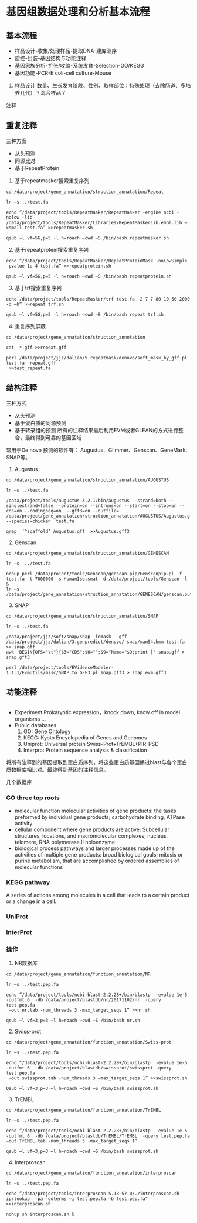 # 基因组数据处理和分析基本流程


## 基本流程
* 样品设计-收集/处理样品-提取DNA-建库测序
* 质控-组装-基因结构与功能注释
* 基因家族分析-扩张/收缩-系统发育-Selection-GO/KEGG
* 基因功能-PCR-E coli-cell culture-Mouse

1. 样品设计
 数量、生长发育阶段、性别、取样部位；特殊处理（去除肠道、多培养几代）？混合样品？

注释
## 重复注释
三种方案
* 从头预测
* 同源比对
* 基于RepeatProtein

1. 基于repeatmasker搜索重复序列
```shell
cd /data/project/gene_annatation/struction_annatation/Repeat

ln –s ../test.fa

echo “/data/project/tools/RepeatMasker/RepeatMasker -engine ncbi -nolow -lib /data/project/tools/RepeatMasker/Libraries/RepeatMaskerLib.embl.lib –xsmall test.fa” >>repeatmasker.sh

qsub –l vf=5G,p=5 -l h=roach –cwd –S /bin/bash repeatmasker.sh
```

2. 基于repeatprotein搜索重复序列
```
echo “/data/project/tools/RepeatMasker/RepeatProteinMask -noLowSimple -pvalue 1e-4 test.fa” >>repeatprotein.sh

qsub –l vf=5G,p=5 -l h=roach –cwd –S /bin/bash repeatprotein.sh
```

3. 基于trf搜索重复序列
```
echo /data/project/tools/RepeatMasker/trf test.fa  2 7 7 80 10 50 2000 -d –h” >>repeat trf.sh

qsub –l vf=5G,p=5 -l h=roach –cwd –S /bin/bash repeat trf.sh
```

4. 重复序列屏蔽
```
cd /data/project/gene_annatation/struction_annotation 

cat  *.gff >>repeat.gff

perl /data/project/jjz/dalian/5.repeatmask/denovo/soft_mask_by_gff.pl test.fa  repeat.gff
 >>test_repeat.fa
```


## 结构注释
三种方式
* 从头预测
* 基于蛋白质的同源预测
* 基于转录组的预测
所有的注释结果最后利用EVM或者GLEAN的方式进行整合，最终得到可靠的基因区域
![]()

常用于De novo 预测的软件有： Augustus、Glimmer、Genscan、GeneMark、SNAP等。

1. Augustus
```
cd /data/project/gene_annatation/struction_annatation/AUGUSTUS

ln –s ../test.fa

/data/project/tools/augustus-3.2.1/bin/augustus --strand=both --singlestrand=false --protein=on --introns=on --start=on --stop=on --cds=on --codingseq=on  --gff3=on --outfile= /data/project/gene_annatation/struction_annatation/AUGUSTUS/Augustus.gff --species=chicken  test.fa

grep  ‘^scaffold’ Augustus.gff  >>Augustus.gff3
```

2. Genscan
```
cd /data/project/gene_annatation/struction_annatation/GENESCAN

ln –s  ../test.fa

nohup perl /data/project/tools/Genscan/genscan_pip/Genscanpip.pl -f test.fa -t 7000000 -s HumanIso.smat -d /data/project/tools/Genscan -l &
ln –s  /data/project/gene_annatation/struction_annatation/GENESCAN/genscan.out/total.fa.genscan.gff
```

3. SNAP
```
cd /data/project/gene_annatation/struction_annatation/SNAP

ln –s ../test.fa

/data/project/jjz/soft/snap/snap -lcmask  -gff /data/project/jjz/dalian/3.genpredict/denovo/ snap/mam54.hmm test.fa >> snap.gff 
awk 'BEGIN{OFS="\t"}{$3="CDS";$6="";$9="Name="$9;print }' snap.gff > snap.gff3

perl /data/project/tools/EVidenceModeler-1.1.1/EvmUtils/misc/SNAP_to_GFF3.pl snap.gff3 > snap.evm.gff3
```

## 功能注释
![]()

* Experiment
Prokaryotic expression，knock down, know off in model organisms …
* Public databases
    1. GO: [Gene Ontology](http://www.geneontology.org/)
    2. KEGG: Kyoto Encyclopedia of Genes and Genomes
    3. Uniprot: Universal protein Swiss-Prot+TrEMBL+PIR-PSD 
    4. Interpro: Protein sequence analysis & classification

将所有注释到的基因提取到蛋白质序列，将这些蛋白质基因桶过blast与各个蛋白质数据库相比对。最终得到基因的注释信息。

几个数据库
### GO three top roots
* molecular function
molecular activities of gene products: the tasks preformed by individual gene products; carbohydrate binding, ATPase activity
* cellular component
where gene products are active: Subcellular structures, locations, and macromolecular complexes; nucleus, telomere, RNA polymerase II holoenzyme
* biological process
pathways and larger processes made up of the activities of multiple gene products: broad biological goals; mitosis or purine metabolism, that are accomplished by ordered assemblies of molecular functions

### KEGG pathway [](http://www.genome.jp/kegg/)
A series of actions among molecules in a cell that leads to a certain product or a change in a cell.

### UniProt [](http://www.uniprot.org)
### InterProt [](https://www.ebi.ac.uk/interpro/)

### 操作
1. NR数据库
```
cd /data/project/gene_annatation/function_annatation/NR

ln –s ../test.pep.fa

echo “/data/project/tools/ncbi-blast-2.2.28+/bin/blastp  -evalue 1e-5 -outfmt 6  -db /data/project/blastdb/nr/20171102/nr  -query test.pep.fa
 –out nr.tab -num_threads 3 -max_target_seqs 1” >>nr.sh

qsub –l vf=3,p=3 –l h=roach –cwd –S /bin/bash nr.sh
```

2. Swiss-prot
```
cd /data/project/gene_annatation/function_annatation/Swiss-prot

ln –s ../test.pep.fa

echo “/data/project/tools/ncbi-blast-2.2.28+/bin/blastp  -evalue 1e-5 -outfmt 6  -db /data/project/blastdb/swissprot/swissprot -query test.pep.fa
 –out swissprot.tab -num_threads 3 -max_target_seqs 1” >>swissprot.sh

Qsub –l vf=3,p=3 –l h=roach –cwd –S /bin/bash swissprot.sh
```

3. TrEMBL
```
cd /data/project/gene_annatation/function_annatation/TrEMBL

ln –s ../test.pep.fa

echo “/data/project/tools/ncbi-blast-2.2.28+/bin/blastp  -evalue 1e-5 -outfmt 6  -db /data/project/blastdb/TrEMBL/TrEMBL  -query test.pep.fa –out TrEMBL.tab -num_threads 3 -max_target_seqs 1”

qsub –l vf=3,p=3 –l h=roach –cwd –S /bin/bash swissprot.sh
```

4. interproscan
```
cd /data/project/gene_annatation/function_annatation/interproscan

ln –s ../test.pep.fa

echo “/data/project/tools/interproscan-5.18-57.0/./interproscan.sh  -iprlookup  -pa -goterms –i test.pep.fa –b test.pep.fa” >>interproscan.sh

nohup sh interproscan.sh &
```





